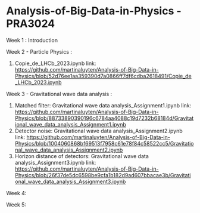 # Analysis-of-Big-Data-in-Physics - PRA3024

Week 1 : Introduction

Week 2 - Particle Physics :
1. Copie_de_LHCb_2023.ipynb
link: https://github.com/martinaluyten/Analysis-of-Big-Data-in-Physics/blob/52d76ee1aa359390d7a0866ff7df6cdba2618491/Copie_de_LHCb_2023.ipynb

Week 3 - Gravitational wave data analysis : 
1. Matched filter: Gravitational wave data analysis_Assignment1.ipynb
link: https://github.com/martinaluyten/Analysis-of-Big-Data-in-Physics/blob/88733890390196c6784aa4088c19d7232b68184d/Gravitational_wave_data_analysis_Assignment1.ipynb
2. Detector noise: Gravitational wave data analysis_Assignment2.ipynb
link: https://github.com/martinaluyten/Analysis-of-Big-Data-in-Physics/blob/1004060868bf69513f7958c61e78f84c58522cc5/Gravitational_wave_data_analysis_Assignment2.ipynb
3. Horizon distance of detectors: Gravitational wave data analysis_Assignment3.ipynb
link: https://github.com/martinaluyten/Analysis-of-Big-Data-in-Physics/blob/26f37de5dc6598be9cfa1b182d9ad607bbacae3b/Gravitational_wave_data_analysis_Assignment3.ipynb


Week 4:

Week 5:
